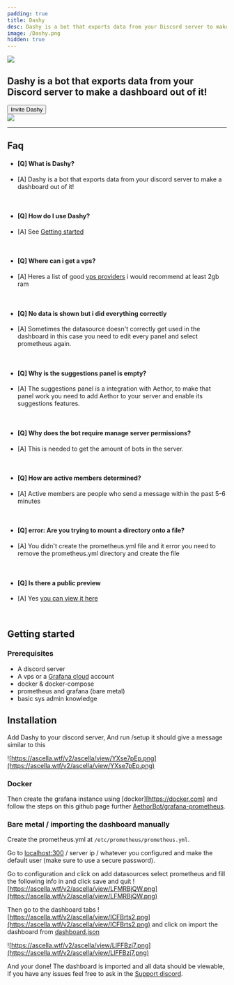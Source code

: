 ```yaml
---
padding: true
title: Dashy
desc: Dashy is a bot that exports data from your Discord server to make a dashboard out of it!
image: /Dashy.png
hidden: true
---
```


<script>
	import { DISCORD, DASHY_INVITE } from '../../consts';


</script>
<div class="flex justify-center">
	<img src="/Dashy.png" class="h-48 rounded-xl" />
</div>
<h2 class="text-lg text-center">
	Dashy is a bot that exports data from your Discord server to make a dashboard out of it!
</h2>
<a href={DASHY_INVITE} rel="external" target="_blank" class="no-underline flex justify-center">
<button class="btn btn-primary">
  Invite Dashy
</button>
</a>
<a href="https://dash.tricked.pro/public-dashboards/f335b724ed5447b6a8f1528ba2953e74" target="_blank" rel="external">
<div class="flex justify-center">
	<img src="https://ascella.wtf/v2/ascella/view/kHwbHtmf.png" class="w-[100rem]" />
</div>
</a>

---

## Faq

- #### [Q] What is Dashy?
- [A] Dashy is a bot that exports data from your discord server to make a dashboard out of it!

<br/>

- #### [Q] How do I use Dashy?
- [A] See [Getting started](#getting-started)

<br/>

- #### [Q] Where can i get a vps?
- [A] Heres a list of good [vps providers](https://gist.github.com/Tricked-dev/6fee7a1394f02405659902c98abdb784) i would recommend at least 2gb ram

<br/>

- #### [Q] No data is shown but i did everything correctly
- [A] Sometimes the datasource doesn't correctly get used in the dashboard in this case you need to edit every panel and select prometheus again.

<br/>

- #### [Q] Why is the suggestions panel is empty?
- [A] The suggestions panel is a integration with Aethor, to make that panel work you need to add Aethor to your server and enable its suggestions features.

<br/>

- #### [Q] Why does the bot require manage server permissions?
- [A] This is needed to get the amount of bots in the server.

<br/>

- #### [Q] How are active members determined?
- [A] Active members are people who send a message within the past 5-6 minutes

<br/>

- #### [Q] error: Are you trying to mount a directory onto a file?
- [A] You didn't create the prometheus.yml file and it error you need to remove the prometheus.yml directory and create the file

<br/>

- #### [Q] Is there a public preview
- [A] Yes [you can view it here][publicinstance]

<br/>

## Getting started

### Prerequisites

- A discord server
- A vps or a [Grafana cloud](https://grafana.com/products/cloud/) account
- docker & docker-compose
- prometheus and grafana (bare metal)
- basic sys admin knowledge

## Installation

Add Dashy to your discord server, And run /setup it should give a message similar to this

![https://ascella.wtf/v2/ascella/view/YXse7pEp.png](https://ascella.wtf/v2/ascella/view/YXse7pEp.png)

### Docker

Then create the grafana instance using [docker][https://docker.com] and follow the steps on this github page further [AethorBot/grafana-prometheus](https://github.com/AethorBot/grafana-prometheus).

### Bare metal / importing the dashboard manually

Create the prometheus.yml at `/etc/prometheus/prometheus.yml`.

Go to [localhost:300](https://localhost:300) / server ip / whatever you configured and make the default user (make sure to use a secure password).

Go to configuration and click on add datasources select prometheus and fill the following info in and click save and quit
![https://ascella.wtf/v2/ascella/view/LFMRBjQW.png](https://ascella.wtf/v2/ascella/view/LFMRBjQW.png)

Then go to the dashboard tabs ![https://ascella.wtf/v2/ascella/view/ICFBrts2.png](https://ascella.wtf/v2/ascella/view/ICFBrts2.png) and click on import the dashboard from [dashboard.json](https://github.com/AethorBot/grafana-prometheus/blob/master/dashboard.json)

![https://ascella.wtf/v2/ascella/view/LlFFBzj7.png](https://ascella.wtf/v2/ascella/view/LlFFBzj7.png)

And your done! The dashboard is imported and all data should be viewable, if you have any issues feel free to ask in the [Support discord]({DISCORD}).

[publicinstance]: https://dash.tricked.pro/public-dashboards/f335b724ed5447b6a8f1528ba2953e74
